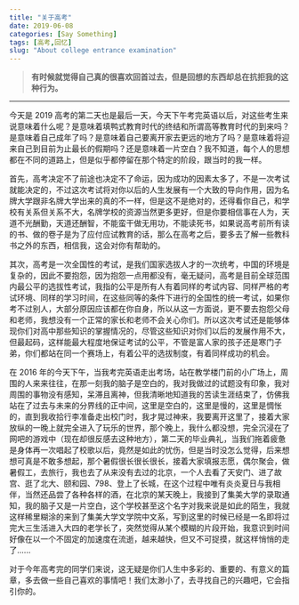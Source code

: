 ```yaml
---
title: "关于高考"
date: 2019-06-08
categories: [Say Something]
tags: [高考,回忆]
slug: "About college entrance examination"
---
```


> **有时候就觉得自己真的很喜欢回首过去，但是回想的东西却总在抗拒我的这种行为。**

<!--more-->

---

今天是 2019 高考的第二天也是最后一天，今天下午考完英语以后，对这些考生来说意味着什么呢？是意味着填鸭式教育时代的终结和所谓高等教育时代的到来吗？是意味着自己成年了吗？是意味着自己要离开家去更远的地方了吗？是意味着将迎来自己到目前为止最长的假期吗？还是意味着一片空白？我不知道，每个人的思想都在不同的道路上，但是似乎都停留在那个特定的阶段，跟当时的我一样。

首先，高考决定不了前途也决定不了命运，因为成功的因素太多了，不是一次考试就能决定的，不过这次考试将对你以后的人生发展有一个大致的导向作用，因为名牌大学跟非名牌大学出来的真的不一样，但是这不是绝对的，还得看你自己，和学校有关系但关系不大，名牌学校的资源当然更多更好，但是你要相信事在人为，天道不光酬勤，天道还酬智，不能蛮干做无用功，不能读死书，如果说高考前所有读的书、做的卷子是为了应付应试教育的话，那么在高考之后，要多去了解一些教科书之外的东西，相信我，这会对你有帮助的。

其次，高考是一次全国性的考试，是我们国家选拔人才的一次统考，中国的环境是复杂的，因此不要抱怨，因为抱怨一点用都没有，毫无疑问，高考是目前全球范围内最公平的选拔性考试，我指的公平是所有人有着同样的考试内容、同样严格的考试环境、同样的学习时间，在这些同等的条件下进行的全国性的统一考试，如果你考不过别人，大部分原因应该都在你自身，所以从这一方面说，更不要去抱怨父母和老师，我想没有一个正常的家长和老师不会关心你们。所以这次考试还是能够体现你们对高中那些知识的掌握情况的，尽管这些知识对你们以后的发展作用不大，但最起码，这样能最大程度地保证考试的公平，不管是富人家的孩子还是寒门子弟，你们都站在同一个赛场上，有着公平的选拔制度，有着同样成功的机会。

在 2016 年的今天下午，当我考完英语走出考场，站在教学楼门前的小广场上，周围的人来来往往，在那一刻我的脑子是空白的，我对我做过的试题没有印象，我对周围的事物没有感知，呆滞且离神，但我清晰地知道我的苦读生涯结束了，仿佛我站在了过去与未来的分界线的正中间，这里是空白的，这里是慢的，这里是惆怅的，直到我收拾行李准备走出校门时，我才晃过神来，我要离开这里了，接着大家放纵的一晚上就完全进入了玩乐的世界，那个晚上，我什么都没想，完全沉浸在了网吧的游戏中（现在却很反感去这种地方），第二天的毕业典礼，当我们拖着疲惫是身体再一次唱起了校歌以后，竟然是如此的忧伤，但是当时没怎么觉得，后来想想可真是不敢多想起，那个暑假很长很长很长，接着大家填报志愿，偶尔聚会，做暑假工，去旅行，我也去了从来没有去过的北京，一个人去看了天安门、进了故宫、逛了北大、颐和园、798、登上了长城，在这个过程中唯有炎炎夏日与我相伴，当然还品尝了各种各样的酒，在北京的某天晚上，我接到了集美大学的录取通知，我的脑子又是一片空白，这个学校甚至这个名字对我来说是如此的陌生，我就这样稀里糊涂的来到了集美大学文学院中文系，写到这里的时候已经是一名即将过完大三生活进入大四的老学长了，突然觉得从某个模糊的片段开始，我意识到时间好像在以一个不固定的加速度在流逝，越来越快，但又不可捉摸，就这样悄悄的走了......

对于今年高考完的同学们来说，这无疑是你们人生中多彩的、重要的、有意义的篇章，多去做一些自己喜欢的事情吧！我们太渺小了，去寻找自己的兴趣吧，它会指引你的。

 